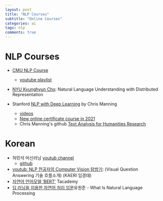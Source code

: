 ```yaml
---
layout: post
title: "NLP Courses"
subtitle: "Online Courses"
categories: ai
tags: nlp
comments: true
---
```


# NLP Courses
* [CMU NLP Course](http://demo.clab.cs.cmu.edu/NLP/)
  * [youtube playlist](https://www.youtube.com/playlist?list=PLy-82AVP8uEB8UipSJGUIKrA19iONeW04)

* [NYU Kyunghyun Cho](https://github.com/nyu-dl/NLP_DL_Lecture_Note):
 Natural Language Understanding with Distributed Representation

* Stanford [NLP with Deep Learning](http://web.stanford.edu/class/cs224n/) by Chris Manning
  * [videos](https://online.stanford.edu/artificial-intelligence/free-content?category=All&course=6097)
  * [New online certificate course in 2021](https://online.stanford.edu/courses/xcs224n-natural-language-processing-deep-learning)
  * Chris Manning's github [Text Analysis for Humanities Research](https://github.com/manning/Text-Analysis-for-Humanities-Research/tree/master/01-Intro%20to%20NLTK)

# Korean
* 허민석 머신러닝 [youtub channel](https://www.youtube.com/playlist?list=PLVNY1HnUlO241gILgQloWAs0xrrkqQfKe&app=desktop)
  * [github](https://github.com/minsuk-heo?tab=repositories)
* [youtub: NLP 전공자의 Computer Vision 탐방기](https://www.youtube.com/watch?v=4Pu5aSKWAbE&fbclid=IwAR0rhsbVevcDpOetndLNnDHCkakwakRtiLUBjNotw5XGy1NJcIy3e6kaYm0):
 (Visual Question Answering 기술 흐름소개) (KAERI 임경태)
* [자연어 언어모델 ‘BERT’](https://tacademy.skplanet.com/live/player/onlineLectureDetail.action?seq=164#sec2)
  Tacademy
* [딥 러닝을 이용한 자연어 처리 입문](https://wikidocs.net/book/2155)유원준 - What Is Natural Language Processing
